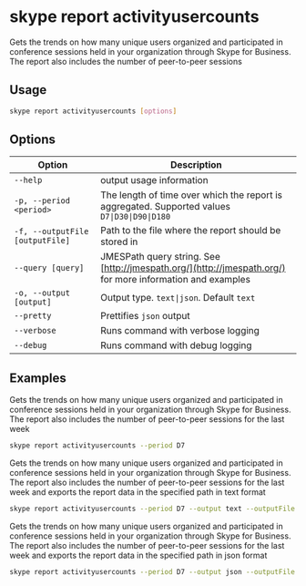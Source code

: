 # skype report activityusercounts

Gets the trends on how many unique users organized and participated in conference sessions held in your organization through Skype for Business. The report also includes the number of peer-to-peer sessions

## Usage

```sh
skype report activityusercounts [options]
```

## Options

Option|Description
------|-----------
`--help`|output usage information
`-p, --period <period>`|The length of time over which the report is aggregated. Supported values `D7\|D30\|D90\|D180`
`-f, --outputFile [outputFile]`|Path to the file where the report should be stored in
`--query [query]`|JMESPath query string. See [http://jmespath.org/](http://jmespath.org/) for more information and examples
`-o, --output [output]`|Output type. `text\|json`. Default `text`
`--pretty`|Prettifies `json` output
`--verbose`|Runs command with verbose logging
`--debug`|Runs command with debug logging

## Examples

Gets the trends on how many unique users organized and participated in conference sessions held in your organization through Skype for Business. The report also includes the number of peer-to-peer sessions for the last week

```sh
skype report activityusercounts --period D7
```

Gets the trends on how many unique users organized and participated in conference sessions held in your organization through Skype for Business. The report also includes the number of peer-to-peer sessions for the last week and exports the report data in the specified path in text format

```sh
skype report activityusercounts --period D7 --output text --outputFile "activityusercounts.txt"
```

Gets the trends on how many unique users organized and participated in conference sessions held in your organization through Skype for Business. The report also includes the number of peer-to-peer sessions for the last week and exports the report data in the specified path in json format

```sh
skype report activityusercounts --period D7 --output json --outputFile "activityusercounts.json"
```
